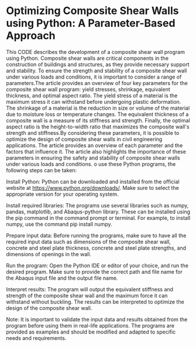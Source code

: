 # Optimizing Composite Shear Walls using Python: A Parameter-Based Approach

This CODE describes the development of a composite shear wall program using Python. Composite shear walls are critical components in the construction of buildings and structures, as they provide necessary support and stability. To ensure the strength and stability of a composite shear wall under various loads and conditions, it is important to consider a range of parameters.The article provides an overview of four key parameters for the composite shear wall program: yield stresses, shrinkage, equivalent thickness, and optimal aspect ratio. The yield stress of a material is the maximum stress it can withstand before undergoing plastic deformation. The shrinkage of a material is the reduction in size or volume of the material due to moisture loss or temperature changes. The equivalent thickness of a composite wall is a measure of its stiffness and strength. Finally, the optimal aspect ratio is the height-to-width ratio that maximizes the composite wall's strength and stiffness.By considering these parameters, it is possible to optimize the design of composite shear walls in civil engineering applications. The article provides an overview of each parameter and the factors that influence it. The article also highlights the importance of these parameters in ensuring the safety and stability of composite shear walls under various loads and conditions. o use these Python programs, the following steps can be taken:

Install Python: Python can be downloaded and installed from the official website at https://www.python.org/downloads/. Make sure to select the appropriate version for your operating system.

Install required libraries: The programs use several libraries such as numpy, pandas, matplotlib, and Abaqus-python library. These can be installed using the pip command in the command prompt or terminal. For example, to install numpy, use the command pip install numpy.

Prepare input data: Before running the programs, make sure to have all the required input data such as dimensions of the composite shear wall, concrete and steel plate thickness, concrete and steel plate strengths, and dimensions of openings in the wall.

Run the program: Open the Python IDE or editor of your choice, and run the desired program. Make sure to provide the correct path and file name for the Abaqus input file and the output file name.

Interpret results: The program will output the equivalent stiffness and strength of the composite shear wall and the maximum force it can withstand without buckling. The results can be interpreted to optimize the design of the composite shear wall.

Note: It is important to validate the input data and results obtained from the program before using them in real-life applications. The programs are provided as examples and should be modified and adapted to specific needs and requirements.
